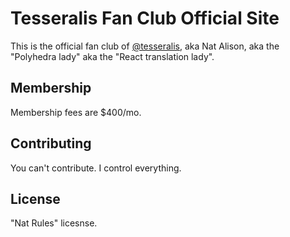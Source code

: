 # Tesseralis Fan Club Official Site

This is the official fan club of [@tesseralis](https://tessera.li), aka Nat Alison, aka the "Polyhedra lady" aka the "React translation lady".

## Membership

Membership fees are $400/mo.

## Contributing

You can't contribute. I control everything.

## License

"Nat Rules" licesnse.

